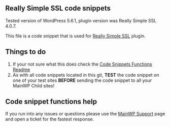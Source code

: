 ## Really Simple SSL code snippets

Tested version of WordPress 5.6.1, plugin version was Really Simple SSL 4.0.7.

This file is a code snippet that is used for [Really Simple SSL](https://wordpress.org/plugins/really-simple-ssl/) plugin. 

## Things to do

1. If your not sure what this does check the [Code Snippets Functions Readme](https://github.com/mainwp/Code-Snippets-Functions/blob/master/README.md)
2. As with all code snippets located in this git, **TEST** the code snippet on one of your test sites **BEFORE** sending the code snippet to all your MainWP Child sites!

## Code snippet functions help

If you run into any issues or questions please use the [MainWP Support](https://mainwp.com/support/) page and open a ticket for the fastest response.
